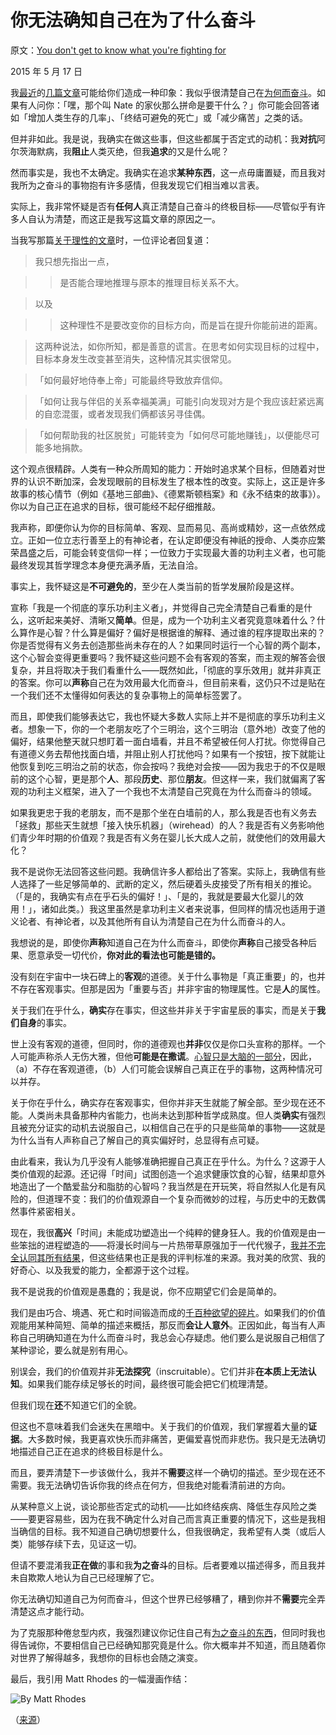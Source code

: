 # 你无法确知自己在为了什么奋斗

原文：[You don't get to know what you're fighting for](https://mindingourway.com/you-dont-get-t/)

2015 年 5 月 17 日

我[最近](https://mindingourway.com/the-value-of-a-life/)的[几篇](https://mindingourway.com/on-caring/)[文章](https://mindingourway.com/the-stamp-collector/)可能给你们造成一种印象：我似乎很清楚自己在[为何而奋斗](https://mindingourway.com/caring-about-some/)。如果有人问你：「嘿，那个叫 Nate 的家伙那么拼命是要干什么？」你可能会回答诸如「增加人类生存的几率」、「终结可避免的死亡」或「减少痛苦」之类的话。

但并非如此。我是说，我确实在做这些事，但这些都属于否定式的动机：我**对抗**阿尔茨海默病，我**阻止**人类灭绝，但我**追求**的又是什么呢？

然而事实是，我也不太确定。我确实在追求**某种东西**，这一点毋庸置疑，而且我对我所为之奋斗的事物抱有许多感情，但我发现它们相当难以言表。

实际上，我非常怀疑是否有**任何人**真正清楚自己奋斗的终极目标——尽管似乎有许多人自认为清楚，而这正是我写这篇文章的原因之一。

当我写那篇[关于理性的文章](https://mindingourway.com/desire-is-the-direction-rationality-is-the-magnitude/)时，一位评论者回复道：

> 我只想先指出一点，

>

> >是否能合理地推理与原本的推理目标关系不大。

>

> 以及

>

> > 这种理性不是要改变你的目标方向，而是旨在提升你能前进的距离。

>

> 这两种说法，如你所知，都是善意的谎言。在思考如何实现目标的过程中，目标本身发生改变甚至消失，这种情况其实很常见。

>

> 「如何最好地侍奉上帝」可能最终导致放弃信仰。

>

> 「如何让我与伴侣的关系幸福美满」可能引向发现对方是个我应该赶紧远离的自恋混蛋，或者发现我们俩都该另寻佳偶。

>

> 「如何帮助我的社区脱贫」可能转变为「如何尽可能地赚钱」，以便能尽可能多地捐款。

这个观点很精辟。人类有一种众所周知的能力：开始时追求某个目标，但随着对世界的认识不断加深，会发现眼前的目标发生了根本性的改变。实际上，这正是许多故事的核心情节（例如《基地三部曲》、《德累斯顿档案》和《永不结束的故事》）。你以为自己正在追求的目标，很可能经不起仔细推敲。

我声称，即便你认为你的目标简单、客观、显而易见、高尚或精妙，这一点依然成立。正如一位立志行善至上的有神论者，在认定即便没有神祇的授命、人类亦应繁荣昌盛之后，可能会转变信仰一样；一位致力于实现最大善的功利主义者，也可能最终发现其哲学理念本身便充满矛盾，无法自洽。

事实上，我怀疑这是**不可避免的**，至少在人类当前的哲学发展阶段是这样。

宣称「我是一个彻底的享乐功利主义者」，并觉得自己完全清楚自己看重的是什么，这听起来美好、清晰又**简单**。但是，成为一个功利主义者究竟意味着什么？什么算作是心智？什么算是偏好？偏好是根据谁的解释、通过谁的程序提取出来的？你是否觉得有义务去创造那些尚未存在的人？如果同时运行一个心智的两个副本，这个心智会变得更重要吗？我怀疑这些问题不会有客观的答案，而主观的解答会很复杂，并且将取决于我们看重什么——既然如此，「彻底的享乐效用」就并非真正的答案。你可以**声称**自己在为效用最大化而奋斗，但目前来看，这仍只不过是贴在一个我们还不太懂得如何表达的复杂事物上的简单标签罢了。

而且，即使我们能够表达它，我也怀疑大多数人实际上并不是彻底的享乐功利主义者。想象一下，你的一个老朋友吃了个三明治，这个三明治（意外地）改变了他的偏好，结果他整天就只想盯着一面白墙看，并且不希望被任何人打扰。你觉得自己有道德义务去帮他找面白墙，并阻止别人打扰他吗？如果有一个按钮，按下就能让他恢复到吃三明治之前的状态，你会按吗？我绝对会按——因为我忠于的不仅是眼前的这个心智，更是那个**人**、那段**历史**、那位**朋友**。但这样一来，我们就偏离了客观的功利主义框架，进入了一个我也不太清楚自己究竟在为什么而奋斗的领域。

如果我更忠于我的老朋友，而不是那个坐在白墙前的人，那么我是否也有义务去「拯救」那些天生就想「接入快乐机器」（wirehead）的人？我是否有义务影响他们青少年时期的价值观？我是否有义务在婴儿长大成人之前，就使他们的效用最大化？

我不是说你无法回答这些问题。我确信许多人都给出了答案。实际上，我确信有些人选择了一些足够简单的、武断的定义，然后硬着头皮接受了所有相关的推论。（「是的，我确实有点在乎石头的偏好！」、「是的，我就是要最大化婴儿的效用！」，诸如此类。）我这里虽然是拿功利主义者来说事，但同样的情况也适用于道义论者、有神论者，以及其他所有自认为清楚自己在为什么而奋斗的人。

我想说的是，即使你**声称**知道自己在为什么而奋斗，即使你**声称**自己接受各种后果、愿意承受一切代价，**你对此的看法也可能是错的。**

没有刻在宇宙中一块石碑上的**客观**的道德。关于什么事物是「真正重要」的，也并不存在客观事实。但那是因为「重要与否」并非宇宙的物理属性。它是**人**的属性。

关于我们在乎什么，**确实**存在事实，但这些并非关于宇宙星辰的事实，而是关于**我们自身**的事实。

世上没有客观的道德，但同时，你的道德观也**并非**仅仅是你口头宣称的那样。一个人可能声称杀人无伤大雅，但他**可能是在撒谎**。[心智只是大脑的一部分](https://mindingourway.com/the-brainmind-distinction/)，因此，（a）不存在客观道德，（b）人们可能会误解自己真正在乎的事物，这两种情况可以并存。

关于你在乎什么，确实存在客观事实，但你并非天生就能了解全部。至少现在还不能。人类尚未具备那种内省能力，也尚未达到那种哲学成熟度。但人类**确实**有强烈且被充分证实的动机去说服自己，以相信自己在乎的只是些简单的事物——这就是为什么当有人声称自己了解自己的真实偏好时，总显得有点可疑。

由此看来，我认为几乎没有人能够准确把握自己真正在乎什么。为什么？这源于人类价值观的起源。还记得「时间」试图创造一个追求健康饮食的心智，结果却意外地造出了一个酷爱盐分和脂肪的心智吗？我当然是在开玩笑，将自然拟人化是有风险的，但道理不变：我们的价值观源自一个复杂而微妙的过程，与历史中的无数偶然事件紧密相关。

现在，我很**高兴**「时间」未能成功塑造出一个纯粹的健身狂人。我的价值观是由一些笨拙的进程塑造的——将漫长时间与一片热带草原强加于一代代猴子，[我并不完全认同其所有结果](https://mindingourway.com/caring-about-some/)，但这些结果也正是我的评判标准的来源。我对美的欣赏、我的好奇心、以及我爱的能力，全都源于这个过程。

我不是说我的价值观是愚蠢的；我是说，你不应期望它们会是简单的。

我们是由巧合、境遇、死亡和时间锻造而成的[千百种欲望的碎片](http://lesswrong.com/lw/l3/thou_art_godshatter/)。如果我们的价值观能用某种简短、简单的描述来概括，那反而**会让人意外**。正因如此，每当有人声称自己明确知道在为什么而奋斗时，我总会心存疑虑。他们要么是说服自己相信了某种谬论，要么就是别有用心。

别误会，我们的价值观并非**无法探究**（inscruitable）。它们并非**在本质上无法认知**。如果我们能存续足够长的时间，最终很可能会把它们梳理清楚。

但我们现在**还**不知道它们的全貌。

但这也不意味着我们会迷失在黑暗中。关于我们的价值观，我们掌握着大量的**证据**。大多数时候，我更喜欢快乐而非痛苦，更偏爱喜悦而非悲伤。我只是无法确切地描述自己正在追求的终极目标是什么。

而且，要弄清楚下一步该做什么，我并不**需要**这样一个确切的描述。至少现在还不需要。我无法确切告诉你我的终点在何方，但我绝对能看清前进的方向。

从某种意义上说，谈论那些否定式的动机——比如终结疾病、降低生存风险之类——要更容易些，因为在我不确定什么对自己而言真正重要的情况下，这些是我相当确信的目标。我不知道自己确切想要什么，但我很确定，我希望有人类（或后人类）能够存续下去，见证这一切。

但请不要混淆我**正在做**的事和我**为之奋斗**的目标。后者要难以描述得多，而且我并未自欺欺人地认为自己已经理解了它。

你无法确切知道自己为何而奋斗，但这个世界已经够糟了，糟到你并不**需要**完全弄清楚这点才能行动。

为了克服那种倦怠型内疚，我强烈建议你记住自己有[为之奋斗的东西](https://mindingourway.com/youre-allowed-to-fight-for-something/)，但同时我也得告诫你，不要相信自己已经确知那究竟是什么。你大概率并不知道，而且随着你对世界了解得越多，我想你的目标也会随之演变。

最后，我引用 Matt Rhodes 的一幅漫画作结：

![By Matt Rhodes](https://mindingourway.com/content/images/2015/05/MyHero.jpg)

（[来源](http://mattrhodesart.blogspot.co.uk/)）